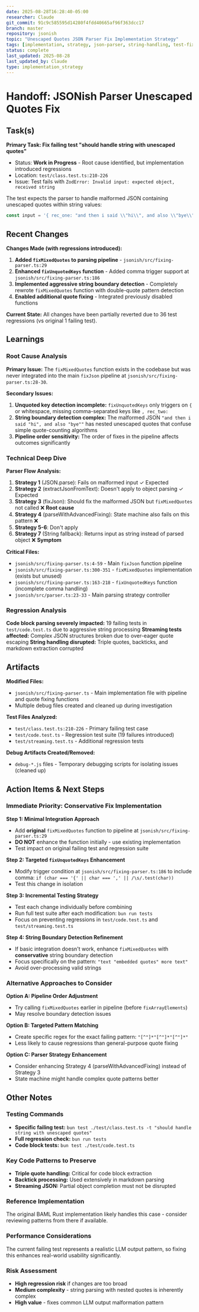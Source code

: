 ```yaml
---
date: 2025-08-28T16:28:40-05:00
researcher: Claude
git_commit: 91c9c585595d14280f4fdd40665af96f363dcc17
branch: master
repository: jsonish
topic: "Unescaped Quotes JSON Parser Fix Implementation Strategy"
tags: [implementation, strategy, json-parser, string-handling, test-fixes]
status: complete
last_updated: 2025-08-28
last_updated_by: Claude
type: implementation_strategy
---
```


# Handoff: JSONish Parser Unescaped Quotes Fix

## Task(s)

**Primary Task: Fix failing test "should handle string with unescaped quotes"**
- Status: **Work in Progress** - Root cause identified, but implementation introduced regressions
- Location: `test/class.test.ts:210-226`
- Issue: Test fails with `ZodError: Invalid input: expected object, received string`

The test expects the parser to handle malformed JSON containing unescaped quotes within string values:
```typescript
const input = '{ rec_one: "and then i said \\"hi\\", and also \\"bye\\"", rec_two: "and then i said "hi", and also "bye"", "also_rec_one": ok }';
```

## Recent Changes

**Changes Made (with regressions introduced):**
1. **Added `fixMixedQuotes` to parsing pipeline** - `jsonish/src/fixing-parser.ts:29`
2. **Enhanced `fixUnquotedKeys` function** - Added comma trigger support at `jsonish/src/fixing-parser.ts:186`
3. **Implemented aggressive string boundary detection** - Completely rewrote `fixMixedQuotes` function with double-quote pattern detection
4. **Enabled additional quote fixing** - Integrated previously disabled functions

**Current State:** All changes have been partially reverted due to 36 test regressions (vs original 1 failing test).

## Learnings

### Root Cause Analysis

**Primary Issue:** The `fixMixedQuotes` function exists in the codebase but was never integrated into the main `fixJson` pipeline at `jsonish/src/fixing-parser.ts:28-30`.

**Secondary Issues:**
1. **Unquoted key detection incomplete:** `fixUnquotedKeys` only triggers on `{` or whitespace, missing comma-separated keys like `, rec_two:`
2. **String boundary detection complex:** The malformed JSON `"and then i said "hi", and also "bye""` has nested unescaped quotes that confuse simple quote-counting algorithms
3. **Pipeline order sensitivity:** The order of fixes in the pipeline affects outcomes significantly

### Technical Deep Dive

**Parser Flow Analysis:**
1. **Strategy 1** (JSON.parse): Fails on malformed input ✓ Expected
2. **Strategy 2** (extractJsonFromText): Doesn't apply to object parsing ✓ Expected  
3. **Strategy 3** (fixJson): Should fix the malformed JSON but `fixMixedQuotes` not called ❌ **Root cause**
4. **Strategy 4** (parseWithAdvancedFixing): State machine also fails on this pattern ❌
5. **Strategy 5-6**: Don't apply
6. **Strategy 7** (String fallback): Returns input as string instead of parsed object ❌ **Symptom**

**Critical Files:**
- `jsonish/src/fixing-parser.ts:4-59` - Main `fixJson` function pipeline
- `jsonish/src/fixing-parser.ts:300-351` - `fixMixedQuotes` implementation (exists but unused)
- `jsonish/src/fixing-parser.ts:163-218` - `fixUnquotedKeys` function (incomplete comma handling)
- `jsonish/src/parser.ts:23-33` - Main parsing strategy controller

### Regression Analysis

**Code block parsing severely impacted:** 19 failing tests in `test/code.test.ts` due to aggressive string processing
**Streaming tests affected:** Complex JSON structures broken due to over-eager quote escaping
**String handling disrupted:** Triple quotes, backticks, and markdown extraction corrupted

## Artifacts

**Modified Files:**
- `jsonish/src/fixing-parser.ts` - Main implementation file with pipeline and quote fixing functions
- Multiple debug files created and cleaned up during investigation

**Test Files Analyzed:**
- `test/class.test.ts:210-226` - Primary failing test case
- `test/code.test.ts` - Regression test suite (19 failures introduced)
- `test/streaming.test.ts` - Additional regression tests

**Debug Artifacts Created/Removed:**
- `debug-*.js` files - Temporary debugging scripts for isolating issues (cleaned up)

## Action Items & Next Steps

### Immediate Priority: Conservative Fix Implementation

**Step 1: Minimal Integration Approach**
- Add **original** `fixMixedQuotes` function to pipeline at `jsonish/src/fixing-parser.ts:29`
- **DO NOT** enhance the function initially - use existing implementation
- Test impact on original failing test and regression suite

**Step 2: Targeted `fixUnquotedKeys` Enhancement**
- Modify trigger condition at `jsonish/src/fixing-parser.ts:186` to include comma: `if (char === '{' || char === ',' || /\s/.test(char))`
- Test this change in isolation

**Step 3: Incremental Testing Strategy**
- Test each change individually before combining
- Run full test suite after each modification: `bun run tests`
- Focus on preventing regressions in `test/code.test.ts` and `test/streaming.test.ts`

**Step 4: String Boundary Detection Refinement**
- If basic integration doesn't work, enhance `fixMixedQuotes` with **conservative** string boundary detection
- Focus specifically on the pattern: `"text "embedded quotes" more text"`
- Avoid over-processing valid strings

### Alternative Approaches to Consider

**Option A: Pipeline Order Adjustment**
- Try calling `fixMixedQuotes` earlier in pipeline (before `fixArrayElements`)
- May resolve boundary detection issues

**Option B: Targeted Pattern Matching**
- Create specific regex for the exact failing pattern: `"[^"]*"[^"]*"[^"]*"`
- Less likely to cause regressions than general-purpose quote fixing

**Option C: Parser Strategy Enhancement**
- Consider enhancing Strategy 4 (parseWithAdvancedFixing) instead of Strategy 3
- State machine might handle complex quote patterns better

## Other Notes

### Testing Commands
- **Specific failing test:** `bun test ./test/class.test.ts -t "should handle string with unescaped quotes"`
- **Full regression check:** `bun run tests`
- **Code block tests:** `bun test ./test/code.test.ts`

### Key Code Patterns to Preserve
- **Triple quote handling:** Critical for code block extraction
- **Backtick processing:** Used extensively in markdown parsing  
- **Streaming JSON:** Partial object completion must not be disrupted

### Reference Implementation
The original BAML Rust implementation likely handles this case - consider reviewing patterns from there if available.

### Performance Considerations
The current failing test represents a realistic LLM output pattern, so fixing this enhances real-world usability significantly.

### Risk Assessment
- **High regression risk** if changes are too broad
- **Medium complexity** - string parsing with nested quotes is inherently complex
- **High value** - fixes common LLM output malformation pattern